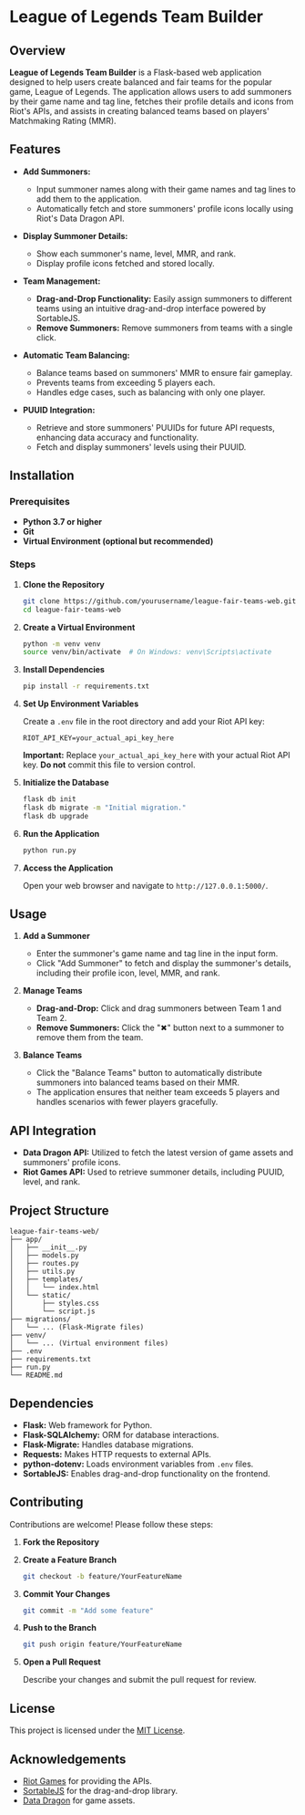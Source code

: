 # League of Legends Team Builder

## Overview

**League of Legends Team Builder** is a Flask-based web application designed to help users create balanced and fair teams for the popular game, League of Legends. The application allows users to add summoners by their game name and tag line, fetches their profile details and icons from Riot's APIs, and assists in creating balanced teams based on players' Matchmaking Rating (MMR).

## Features

- **Add Summoners:**
  - Input summoner names along with their game names and tag lines to add them to the application.
  - Automatically fetch and store summoners' profile icons locally using Riot's Data Dragon API.

- **Display Summoner Details:**
  - Show each summoner's name, level, MMR, and rank.
  - Display profile icons fetched and stored locally.

- **Team Management:**
  - **Drag-and-Drop Functionality:** Easily assign summoners to different teams using an intuitive drag-and-drop interface powered by SortableJS.
  - **Remove Summoners:** Remove summoners from teams with a single click.

- **Automatic Team Balancing:**
  - Balance teams based on summoners' MMR to ensure fair gameplay.
  - Prevents teams from exceeding 5 players each.
  - Handles edge cases, such as balancing with only one player.

- **PUUID Integration:**
  - Retrieve and store summoners' PUUIDs for future API requests, enhancing data accuracy and functionality.
  - Fetch and display summoners' levels using their PUUID.

## Installation

### Prerequisites

- **Python 3.7 or higher**
- **Git**
- **Virtual Environment (optional but recommended)**

### Steps

1. **Clone the Repository**

   ```bash
   git clone https://github.com/yourusername/league-fair-teams-web.git
   cd league-fair-teams-web
   ```

2. **Create a Virtual Environment**

   ```bash
   python -m venv venv
   source venv/bin/activate  # On Windows: venv\Scripts\activate
   ```

3. **Install Dependencies**

   ```bash
   pip install -r requirements.txt
   ```

4. **Set Up Environment Variables**

   Create a `.env` file in the root directory and add your Riot API key:

   ```plaintext
   RIOT_API_KEY=your_actual_api_key_here
   ```

   **Important:** Replace `your_actual_api_key_here` with your actual Riot API key. **Do not** commit this file to version control.

5. **Initialize the Database**

   ```bash
   flask db init
   flask db migrate -m "Initial migration."
   flask db upgrade
   ```

6. **Run the Application**

   ```bash
   python run.py
   ```

7. **Access the Application**

   Open your web browser and navigate to `http://127.0.0.1:5000/`.

## Usage

1. **Add a Summoner**

   - Enter the summoner's game name and tag line in the input form.
   - Click "Add Summoner" to fetch and display the summoner's details, including their profile icon, level, MMR, and rank.

2. **Manage Teams**

   - **Drag-and-Drop:** Click and drag summoners between Team 1 and Team 2.
   - **Remove Summoners:** Click the "✖" button next to a summoner to remove them from the team.

3. **Balance Teams**

   - Click the "Balance Teams" button to automatically distribute summoners into balanced teams based on their MMR.
   - The application ensures that neither team exceeds 5 players and handles scenarios with fewer players gracefully.

## API Integration

- **Data Dragon API:** Utilized to fetch the latest version of game assets and summoners' profile icons.
- **Riot Games API:** Used to retrieve summoner details, including PUUID, level, and rank.

## Project Structure

```
league-fair-teams-web/
├── app/
│   ├── __init__.py
│   ├── models.py
│   ├── routes.py
│   ├── utils.py
│   ├── templates/
│   │   └── index.html
│   └── static/
│       ├── styles.css
│       └── script.js
├── migrations/
│   └── ... (Flask-Migrate files)
├── venv/
│   └── ... (Virtual environment files)
├── .env
├── requirements.txt
├── run.py
└── README.md
```

## Dependencies

- **Flask:** Web framework for Python.
- **Flask-SQLAlchemy:** ORM for database interactions.
- **Flask-Migrate:** Handles database migrations.
- **Requests:** Makes HTTP requests to external APIs.
- **python-dotenv:** Loads environment variables from `.env` files.
- **SortableJS:** Enables drag-and-drop functionality on the frontend.

## Contributing

Contributions are welcome! Please follow these steps:

1. **Fork the Repository**

2. **Create a Feature Branch**

   ```bash
   git checkout -b feature/YourFeatureName
   ```

3. **Commit Your Changes**

   ```bash
   git commit -m "Add some feature"
   ```

4. **Push to the Branch**

   ```bash
   git push origin feature/YourFeatureName
   ```

5. **Open a Pull Request**

   Describe your changes and submit the pull request for review.

## License

This project is licensed under the [MIT License](LICENSE).

## Acknowledgements

- [Riot Games](https://developer.riotgames.com/) for providing the APIs.
- [SortableJS](https://sortablejs.github.io/Sortable/) for the drag-and-drop library.
- [Data Dragon](https://developer.riotgames.com/docs/lol) for game assets.
